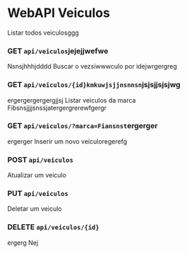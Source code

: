 # WebAPI Veiculos
 
Listar todos veiculosggg
### GET `api/veiculos`jejejjwefwe
Nsnsjhhhjdddd
Buscar o vezsiwwwculo por idejwrgergreg
### GET `api/veiculos/{id}kmkuwjsjjnsnnsn`jsjsjjsjsjwg
ergergergergergjjsj
Listar veiculos da marca Fibsnsjjjjsnssjatergergrerewfgergr
### GET `api/veiculos/?marca=Fiansnst`ergerger
ergerger
Inserir um novo veiculoregerefg
### POST `api/veiculos`

Atualizar um veiculo
### PUT `api/veiculos`

Deletar um veiculo
### DELETE `api/veiculos/{id}`
ergerg
Nej
